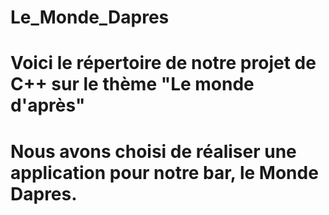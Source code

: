# Le_Monde_Dapres
# Voici le répertoire de notre projet de C++ sur le thème "Le monde d'après"
# 
# Nous avons choisi de réaliser une application pour notre bar, le Monde Dapres.
